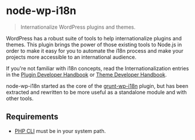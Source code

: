 # node-wp-i18n

> Internationalize WordPress plugins and themes.

WordPress has a robust suite of tools to help internationalize plugins and themes. This plugin brings the power of those existing tools to Node.js in order to make it easy for you to automate the i18n process and make your projects more accessible to an international audience.

If you're not familiar with i18n concepts, read the Internationalization entries in the [Plugin Developer Handbook](https://developer.wordpress.org/plugins/internationalization/) or [Theme Developer Handbook](https://developer.wordpress.org/themes/functionality/internationalization/).

node-wp-i18n started as the core of the [grunt-wp-i18n](https://github.com/cedaro/grunt-wp-i18n) plugin, but has been extracted and rewritten to be more useful as a standalone module and with other tools.


## Requirements

* [PHP CLI](http://www.php.net/manual/en/features.commandline.introduction.php) must be in your system path.
